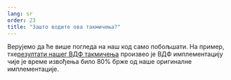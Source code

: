 ```yaml
---
lang: sr
order: 23
title: "Зашто водите ова такмичења?"
---
```


Верујемо да ће више погледа на наш код само побољшати. На пример, тхе[резултати нашег ВДФ такмичења](https://www.chia.net/2019/01/17/chia-vdf-competition-round-1-results-and-announcements.en.html) произвео је ВДФ имплементацију чије је време извођења било 80% брже од наше оригиналне имплементације.
